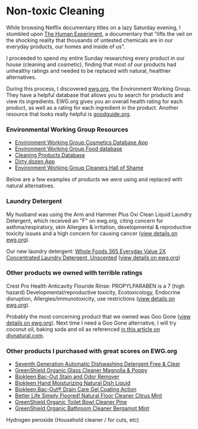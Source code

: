 
# Non-toxic Cleaning

While browsing Netflix documentary titles on a lazy Saturday evening, I stumbled upon [The Human Experiment](https://www.youtube.com/watch?v=wYgb9gUbINk), a documentary that "lifts the veil on the shocking reality that thousands of untested chemicals are in our everyday products, our homes and inside of us".

I proceeded to spend my entire Sunday researching every product in our house (cleaning and cosmetic), finding that most of our products had unhealthy ratings and needed to be replaced with natural, healthier alternatives.

During this process, I discovered [ewg.org](ewg.org), the Environment Working Group. They have a helpful database that allows you to search for products and view its ingredients. EWG.org gives you an overall health rating for each product, as well as a rating for each ingredient in the product. Another resource that looks really helpful is [goodguide.org](http://www.goodguide.com/).

### Environmental Working Group Resources  
* [Environment Working Group Cosmetics Database App](http://www.ewg.org/skindeep/app/) 
* [Environment Working Group Food database](http://www.ewg.org/foodscores)
* [Cleaning Products Database](http://www.ewg.org/guides/cleaners/)
* [Dirty dozen App](https://itunes.apple.com/us/app/dirty-dozen/id312336368?mt=8)
* [Environment Working Group Cleaners Hall of Shame](http://www.ewg.org/cleaners/hallofshame/)

Below are a few examples of products we *were* using and replaced with natural alternatives.

### Laundry Detergent 
My husband was using the Arm and Hammer Plus Oxi Clean Liquid Laundry Detergent, which received an "F" on ewg.org, citing concern for asthma/respiratory, skin Allergies & irritation, developmental & reproductive toxicity issues and a high concern for causing cancer ([view details on ewg.org](http://www.ewg.org/guides/cleaners/158-ArmHammerPlusOxiCleanLiquidDetergentHECoolBreeze)).

Our new laundry detergent: [Whole Foods 365 Everyday Value 2X Concentrated Laundry Detergent, Unscented](http://www.ewg.org/guides/cleaners/5720-WholeFoods365EverydayValue2XConcentratedLaundryDetergentUnscented) ([view details on ewg.org](http://www.ewg.org/guides/cleaners/5720-WholeFoods365EverydayValue2XConcentratedLaundryDetergentUnscented))

### Other products we owned with terrible ratings
Crest Pro Health Anticavity Flouride Rinse:
PROPYLPARABEN is a 7 (high hazard) Developmental/reproductive toxicity, Ecotoxicology, Endocrine disruption, Allergies/immunotoxicity, use restrictions ([view details on ewg.org](http://www.ewg.org/skindeep/product/538073/Crest_Pro-Health_Anti-Cavity_Fluoride_Rinse_Complete_Clean_Mint/)).

Probably the most concerning product that we owned was Goo Gone ([view details on ewg.org](http://www.ewg.org/guides/cleaners/2882-GooGoneSprayGelCitrusPower)). Next time I need a Goo Gone alternative, I will try coconut oil, baking soda and oil as referenced [in this article on diynatural.com](http://www.diynatural.com/adhesive-remover-homemade-goo-gone/).
 
### Other products I purchased with great scores on EWG.org
* [Seventh Generation Automatic Dishwashing Detergent Free & Clear](http://www.vitacost.com/seventh-generation-automatic-dishwashing-detergent-free-clear)
* [GreenShield Organic Glass Cleaner Magnolia & Poppy](http://www.vitacost.com/greenshield-organic-glass-cleaner-magnolia-poppy)
* [Biokleen Bac-Out Stain and Odor Remover](http://www.vitacost.com/biokleen-bac-out-stain-and-odor-remover)
* [Biokleen Hand Moisturizing Natural Dish Liquid](http://www.vitacost.com/biokleen-hand-moisturizing-natural-dish-liquid)
* [Biokleen Bac-Out® Drain Care Gel Coating Action](http://www.vitacost.com/biokleen-bac-out-drain-care-gel-coating-action-32-fl-oz)
* [Better Life Simply Floored! Natural Floor Cleaner Citrus Mint](http://www.vitacost.com/better-life-simply-floored-natural-floor-cleaner-citrus-mint-32-fl-oz)
* [GreenShield Organic Toilet Bowl Cleaner Pine](http://www.vitacost.com/greenshield-organic-toilet-bowl-cleaner-pine-24-fl-oz-2)
* [GreenShield Organic Bathroom Cleaner Bergamot Mint](http://www.vitacost.com/greenshield-organic-bathroom-cleaner-bergamot-mint)

Hydrogen peroxide (Household cleaner / for cuts, etc)
